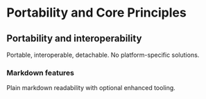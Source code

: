 # Portability and Core Principles

## Portability and interoperability

Portable, interoperable, detachable.
No platform-specific solutions.

### Markdown features

Plain markdown readability with optional enhanced tooling.